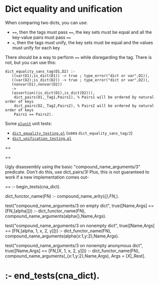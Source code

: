 # Dict equality and unification

When comparing two dicts, you can use:

   - `==`, then the tags must pass `==`, the key sets must be equal and all the key-value pairs must pass `==`
   - `=`,  then the tags must unify, the key sets must be equal and the values must unify for each key

There should be a way to perform `==` while disregarding the tag. There is not, but you can use this:

```none
dict_equality_sans_tag(D1,D2) :-
   ((var(D1);is_dict(D1)) -> true ; type_error("dict or var",D1)),
   ((var(D2);is_dict(D2)) -> true ; type_error("dict or var",D2)),   
   (nonvar(D1),nonvar(D2)) 
   -> 
   (assertion((is_dict(D1),is_dict(D2))),
    dict_pairs(D1,_Tag1,Pairs1), % Pairs1 will be ordered by natural order of keys
    dict_pairs(D2,_Tag2,Pairs2), % Pairs2 will be ordered by natural order of keys
    Pairs1 == Pairs2).
```

Some [`plunit`](https://eu.swi-prolog.org/pldoc/doc_for?object=section(%27packages/plunit.html%27)) unit tests:

- [`dict_equality_testing.pl`](code/dict_equality_testing.pl) (uses `dict_equality_sans_tag/2`)
- [`dict_unification_testing.pl`](code/dict_equality_testing.pl)

 
==

==

Ugly disassembly using the basic "compound_name_arguments/3" predicate.
Don't do this, use dict_pairs/3!
Plus, this is not guaranteed to work if a new implementation comes out-

==
:- begin_tests(cna_dict).

dict_functor_name(FN) :- compound_name_arity(_{},FN,_).

test("compound_name_arguments/3 on empty dict", true([Name,Args] == [FN,[alpha]])) :-
   dict_functor_name(FN),
   compound_name_arguments(alpha{},Name,Args).

test("compound_name_arguments/3 on nonempty dict", true([Name,Args] == [FN,[alpha, 1, x, 2, y]])) :-
   dict_functor_name(FN),
   compound_name_arguments(alpha{x:1,y:2},Name,Args).

test("compound_name_arguments/3 on nonempty anonymous dict", true([Name,Args] == [FN,[X, 1, x, 2, y]])) :-
   dict_functor_name(FN),
   compound_name_arguments(_{x:1,y:2},Name,Args),
   Args = [X|_Rest].

:- end_tests(cna_dict).
==
